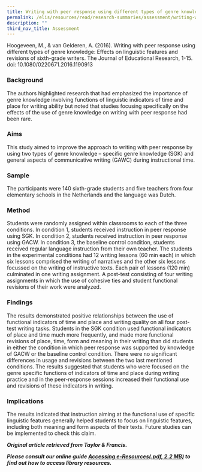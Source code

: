 ```yaml
---
title: Writing with peer response using different types of genre knowledge
permalink: /elis/resources/read/research-summaries/assessment/writing-with-peer-response-using-genre-knowledge/
description: ""
third_nav_title: Assessment
---
```

Hoogeveen, M., & van Gelderen, A. (2016). Writing with peer response using different types of genre knowledge: Effects on linguistic features and revisions of sixth-grade writers. The Journal of Educational Research, 1-15. doi: 10.1080/0220671.2016.1190913

### Background

The authors highlighted research that had emphasized the importance of genre knowledge involving functions of linguistic indicators of time and place for writing ability but noted that studies focusing specifically on the effects of the use of genre knowledge on writing with peer response had been rare.

### Aims

This study aimed to improve the approach to writing with peer response by using two types of genre knowledge – specific genre knowledge (SGK) and general aspects of communicative writing (GAWC) during instructional time.

### Sample

The participants were 140 sixth-grade students and five teachers from four elementary schools in the Netherlands and the language was Dutch.

### Method

Students were randomly assigned within classrooms to each of the three conditions. In condition 1, students received instruction in peer response using SGK. In condition 2, students received instruction in peer response using GACW. In condition 3, the baseline control condition, students received regular language instruction from their own teacher. The students in the experimental conditions had 12 writing lessons (60 min each) in which six lessons comprised the writing of narratives and the other six lessons focussed on the writing of instructive texts. Each pair of lessons (120 min) culminated in one writing assignment. A post-test consisting of four writing assignments in which the use of cohesive ties and student functional revisions of their work were analyzed.

### Findings

The results demonstrated positive relationships between the use of functional indicators of time and place and writing quality on all four post-test writing tasks. Students in the SGK condition used functional indicators of place and time much more frequently, and made more functional revisions of place, time, form and meaning in their writing than did students in either the condition in which peer response was supported by knowledge of GACW or the baseline control condition. There were no significant differences in usage and revisions between the two last mentioned conditions. The results suggested that students who were focused on the genre specific functions of indicators of time and place during writing practice and in the peer-response sessions increased their functional use and revisions of these indicators in writing.

### Implications

The results indicated that instruction aiming at the functional use of specific linguistic features generally helped students to focus on linguistic features, including both meaning and form aspects of their texts. Future studies can be implemented to check this claim.



_**Original article retrieved from Taylor & Francis.**_  

**_Please consult our online guide [Accessing e-Resources(.pdf, 2.2 MB)](https://academyofsingaporeteachers-moe-edu-sg-admin.cwp.sg/elis/resources/read/research-summaries/assessment/18e45074-6b1b-4ac7-811f-1a8da16c4f81 "Accessing e-Resources") to find out how to access library resources._**